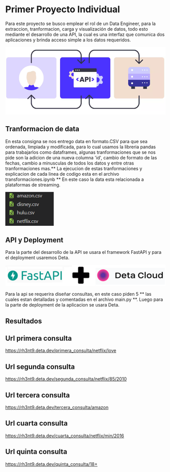 # Primer Proyecto Individual

Para este proyecto se busco emplear el rol de un Data Engineer, para la extraccion, tranformacion, carga y visualización de datos, todo esto
mediante el desarrollo de una API, la cual es una interfaz que comunica dos aplicaciones y brinda acceso simple a los datos requeridos.

![](/_src/diagrama_Api.png)

## Tranformacion de data
En esta consigna se nos entrego data en formato.CSV para que sea ordenada, limpiada y modificada, para lo cual usamos la libreria pandas para 
trabajarlos como dataframes, algunas tranformaciones que se nos pide son la adicion de una nueva columna 'id', cambio de formato de las fechas, cambio
a minusculas de todos los datos y entre otras tranformaciones mas.** La ejecucion de estas tranformaciones y explicacion de cada linea de codigo esta en el archivo transformaciones.ipynb **
En este caso la data esta relacionada a plataformas de streaming.

![](/_src/datos.png)

## API y Deployment
Para la parte del desarrollo de la API se usara el framework FastAPI y para el deployment usaremos Deta.

![](/_src/fastapi_deta.png)

Para la api se requerira diseñar consultas, en este caso piden 5 ** las cuales estan detalladas y comentadas en el archivo main.py **. Luego para la parte de deployment de la aplicacion se usara Deta.

## Resultados
## Url primera consulta
https://rh3nt9.deta.dev/primera_consulta/netflix/love
## Url segunda consulta
https://rh3nt9.deta.dev/segunda_consulta/netflix/85/2010
## Url tercera consulta
https://rh3nt9.deta.dev/tercera_consulta/amazon
## Url cuarta consulta
https://rh3nt9.deta.dev/cuarta_consulta/netflix/min/2016
## Url quinta consulta
https://rh3nt9.deta.dev/quinta_consulta/18+